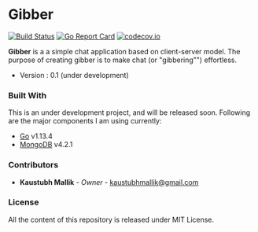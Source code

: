 # Gibber
[![Build Status](https://travis-ci.com/kaustubhmallik/gibber.png?branch=master)](https://travis-ci.com/kaustubhmallik/gibber)
[![Go Report Card](https://goreportcard.com/badge/github.com/kaustubhmallik/gibber)](https://goreportcard.com/report/github.com/kaustubhmallik/gibber)
[![codecov.io](https://img.shields.io/codecov/c/github/kaustubhmallik/gibber/master)](https://codecov.io/gh/kaustubhmallik/gibber/branch/master)


**Gibber** is a a simple chat application based on client-server model. The purpose of creating gibber is to make 
chat (or "gibbering"") effortless.

* Version : 0.1 (under development)


### Built With

This is an under development project, and will be released soon. Following are the major components I am using currently: 
* [Go](https://golang.org/) v1.13.4 
* [MongoDB](https://docs.mongodb.com/manual/release-notes/4.2/#release-notes-for-mongodb-4-2) v4.2.1


### Contributors

* **Kaustubh Mallik** - *Owner* - kaustubhmallik@gmail.com


### License

All the content of this repository is released under MIT License.